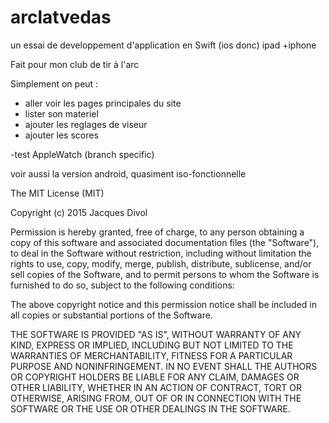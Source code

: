 # arclatvedas

un essai de developpement d'application en Swift (ios donc) ipad +iphone

Fait pour mon club de tir à l'arc


Simplement on peut :

- aller voir les pages principales du site
- lister son materiel
- ajouter les reglages de viseur
- ajouter les scores

-test AppleWatch (branch specific)

voir aussi la version android, quasiment iso-fonctionnelle





The MIT License (MIT)

Copyright (c) 2015 Jacques Divol

Permission is hereby granted, free of charge, to any person obtaining a copy
of this software and associated documentation files (the "Software"), to deal
in the Software without restriction, including without limitation the rights
to use, copy, modify, merge, publish, distribute, sublicense, and/or sell
copies of the Software, and to permit persons to whom the Software is
furnished to do so, subject to the following conditions:

The above copyright notice and this permission notice shall be included in all
copies or substantial portions of the Software.

THE SOFTWARE IS PROVIDED "AS IS", WITHOUT WARRANTY OF ANY KIND, EXPRESS OR
IMPLIED, INCLUDING BUT NOT LIMITED TO THE WARRANTIES OF MERCHANTABILITY,
FITNESS FOR A PARTICULAR PURPOSE AND NONINFRINGEMENT. IN NO EVENT SHALL THE
AUTHORS OR COPYRIGHT HOLDERS BE LIABLE FOR ANY CLAIM, DAMAGES OR OTHER
LIABILITY, WHETHER IN AN ACTION OF CONTRACT, TORT OR OTHERWISE, ARISING FROM,
OUT OF OR IN CONNECTION WITH THE SOFTWARE OR THE USE OR OTHER DEALINGS IN THE
SOFTWARE.

